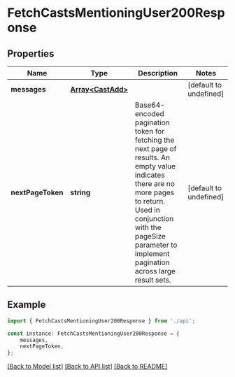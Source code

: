 # FetchCastsMentioningUser200Response


## Properties

Name | Type | Description | Notes
------------ | ------------- | ------------- | -------------
**messages** | [**Array&lt;CastAdd&gt;**](CastAdd.md) |  | [default to undefined]
**nextPageToken** | **string** | Base64-encoded pagination token for fetching the next page of results. An empty value indicates there are no more pages to return. Used in conjunction with the pageSize parameter to implement pagination across large result sets. | [default to undefined]

## Example

```typescript
import { FetchCastsMentioningUser200Response } from './api';

const instance: FetchCastsMentioningUser200Response = {
    messages,
    nextPageToken,
};
```

[[Back to Model list]](../README.md#documentation-for-models) [[Back to API list]](../README.md#documentation-for-api-endpoints) [[Back to README]](../README.md)
